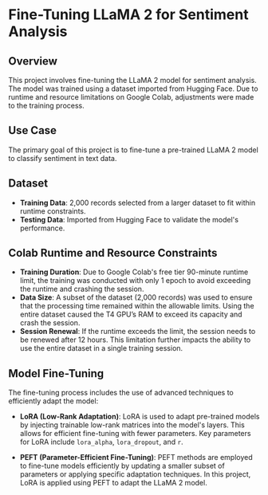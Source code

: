 # Fine-Tuning LLaMA 2 for Sentiment Analysis

## Overview

This project involves fine-tuning the LLaMA 2 model for sentiment analysis. The model was trained using a dataset imported from Hugging Face. Due to runtime and resource limitations on Google Colab, adjustments were made to the training process.

## Use Case

The primary goal of this project is to fine-tune a pre-trained LLaMA 2 model to classify sentiment in text data.

## Dataset

- **Training Data**: 2,000 records selected from a larger dataset to fit within runtime constraints.
- **Testing Data**: Imported from Hugging Face to validate the model's performance.

## Colab Runtime and Resource Constraints

- **Training Duration**: Due to Google Colab's free tier 90-minute runtime limit, the training was conducted with only 1 epoch to avoid exceeding the runtime and crashing the session.
- **Data Size**: A subset of the dataset (2,000 records) was used to ensure that the processing time remained within the allowable limits. Using the entire dataset caused the T4 GPU’s RAM to exceed its capacity and crash the session.
- **Session Renewal**: If the runtime exceeds the limit, the session needs to be renewed after 12 hours. This limitation further impacts the ability to use the entire dataset in a single training session.

## Model Fine-Tuning

The fine-tuning process includes the use of advanced techniques to efficiently adapt the model:

- **LoRA (Low-Rank Adaptation)**: LoRA is used to adapt pre-trained models by injecting trainable low-rank matrices into the model's layers. This allows for efficient fine-tuning with fewer parameters. Key parameters for LoRA include `lora_alpha`, `lora_dropout`, and `r`.
  
- **PEFT (Parameter-Efficient Fine-Tuning)**: PEFT methods are employed to fine-tune models efficiently by updating a smaller subset of parameters or applying specific adaptation techniques. In this project, LoRA is applied using PEFT to adapt the LLaMA 2 model.


